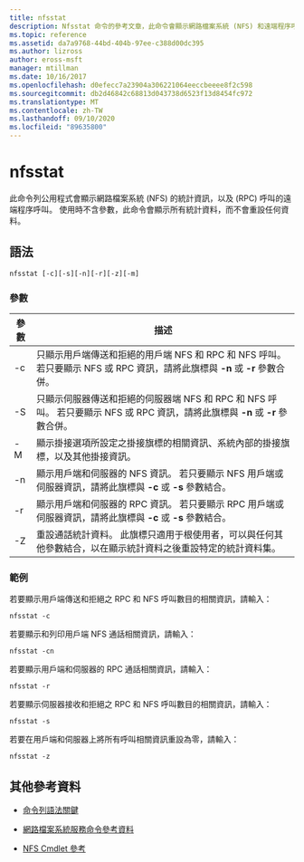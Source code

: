 ```yaml
---
title: nfsstat
description: Nfsstat 命令的參考文章，此命令會顯示網路檔案系統 (NFS) 和遠端程序呼叫 (RPC) 呼叫的相關統計資訊。
ms.topic: reference
ms.assetid: da7a9768-44bd-404b-97ee-c388d00dc395
ms.author: lizross
author: eross-msft
manager: mtillman
ms.date: 10/16/2017
ms.openlocfilehash: d0efecc7a23904a306221064eeccbeeee8f2c598
ms.sourcegitcommit: db2d46842c68813d043738d6523f13d8454fc972
ms.translationtype: MT
ms.contentlocale: zh-TW
ms.lasthandoff: 09/10/2020
ms.locfileid: "89635800"
---
```

# <a name="nfsstat"></a>nfsstat

此命令列公用程式會顯示網路檔案系統 (NFS) 的統計資訊，以及 (RPC) 呼叫的遠端程序呼叫。 使用時不含參數，此命令會顯示所有統計資料，而不會重設任何資料。

## <a name="syntax"></a>語法

```
nfsstat [-c][-s][-n][-r][-z][-m]
```

### <a name="parameters"></a>參數

| 參數 | 描述 |
| --------- | ----------- |
| -c | 只顯示用戶端傳送和拒絕的用戶端 NFS 和 RPC 和 NFS 呼叫。 若只要顯示 NFS 或 RPC 資訊，請將此旗標與 **-n** 或 **-r** 參數合併。 |
| -S | 只顯示伺服器傳送和拒絕的伺服器端 NFS 和 RPC 和 NFS 呼叫。 若只要顯示 NFS 或 RPC 資訊，請將此旗標與 **-n** 或 **-r** 參數合併。 |
| -M | 顯示掛接選項所設定之掛接旗標的相關資訊、系統內部的掛接旗標，以及其他掛接資訊。 |
| -n | 顯示用戶端和伺服器的 NFS 資訊。 若只要顯示 NFS 用戶端或伺服器資訊，請將此旗標與 **-c** 或 **-s** 參數結合。 |
| -r | 顯示用戶端和伺服器的 RPC 資訊。 若只要顯示 RPC 用戶端或伺服器資訊，請將此旗標與 **-c** 或 **-s** 參數結合。 |
| -Z | 重設通話統計資料。 此旗標只適用于根使用者，可以與任何其他參數結合，以在顯示統計資料之後重設特定的統計資料集。 |

### <a name="examples"></a>範例

若要顯示用戶端傳送和拒絕之 RPC 和 NFS 呼叫數目的相關資訊，請輸入：

```
nfsstat -c
```

若要顯示和列印用戶端 NFS 通話相關資訊，請輸入：

```
nfsstat -cn
```

若要顯示用戶端和伺服器的 RPC 通話相關資訊，請輸入：

```
nfsstat -r
```

若要顯示伺服器接收和拒絕之 RPC 和 NFS 呼叫數目的相關資訊，請輸入：

```
nfsstat -s
```

若要在用戶端和伺服器上將所有呼叫相關資訊重設為零，請輸入：

```
nfsstat -z
```

## <a name="additional-references"></a>其他參考資料

- [命令列語法關鍵](command-line-syntax-key.md)

- [網路檔案系統服務命令參考資料](services-for-network-file-system-command-reference.md)

- [NFS Cmdlet 參考](/powershell/module/nfs)
